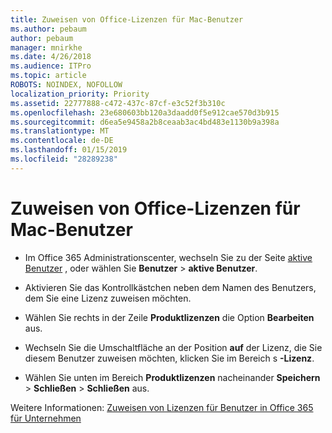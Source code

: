 ```yaml
---
title: Zuweisen von Office-Lizenzen für Mac-Benutzer
ms.author: pebaum
author: pebaum
manager: mnirkhe
ms.date: 4/26/2018
ms.audience: ITPro
ms.topic: article
ROBOTS: NOINDEX, NOFOLLOW
localization_priority: Priority
ms.assetid: 22777888-c472-437c-87cf-e3c52f3b310c
ms.openlocfilehash: 23e680603bb120a3daadd0f5e912cae570d3b915
ms.sourcegitcommit: d6ea5e9458a2b8ceaab3ac4bd483e1130b9a398a
ms.translationtype: MT
ms.contentlocale: de-DE
ms.lasthandoff: 01/15/2019
ms.locfileid: "28289238"
---
```

# <a name="how-to-assign-office-licenses-to-mac-users"></a>Zuweisen von Office-Lizenzen für Mac-Benutzer

- Im Office 365 Administrationscenter, wechseln Sie zu der Seite [aktive Benutzer](https://go.microsoft.com/fwlink/p/?linkid=834822) , oder wählen Sie **Benutzer** \> **aktive Benutzer**.
    
- Aktivieren Sie das Kontrollkästchen neben dem Namen des Benutzers, dem Sie eine Lizenz zuweisen möchten.
    
- Wählen Sie rechts in der Zeile **Produktlizenzen** die Option **Bearbeiten** aus.
    
- Wechseln Sie die Umschaltfläche an der Position **auf** der Lizenz, die Sie diesem Benutzer zuweisen möchten, klicken Sie im Bereich s **-Lizenz**. 
    
- Wählen Sie unten im Bereich **Produktlizenzen** nacheinander **Speichern** \> **Schließen** \> **Schließen** aus.
    
Weitere Informationen: [Zuweisen von Lizenzen für Benutzer in Office 365 für Unternehmen](.md)
  

